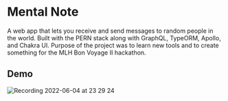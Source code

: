 # Mental Note
A web app that lets you receive and send messages to random people in the world. Built with the PERN stack along with GraphQL, TypeORM, Apollo, and Chakra UI. Purpose of the project was to learn new tools and to create something for the MLH Bon Voyage II hackathon.

## Demo
![Recording 2022-06-04 at 23 29 24](https://user-images.githubusercontent.com/48599206/172038515-96d4545e-0107-4ba2-b04e-0ba70fed6436.gif)
